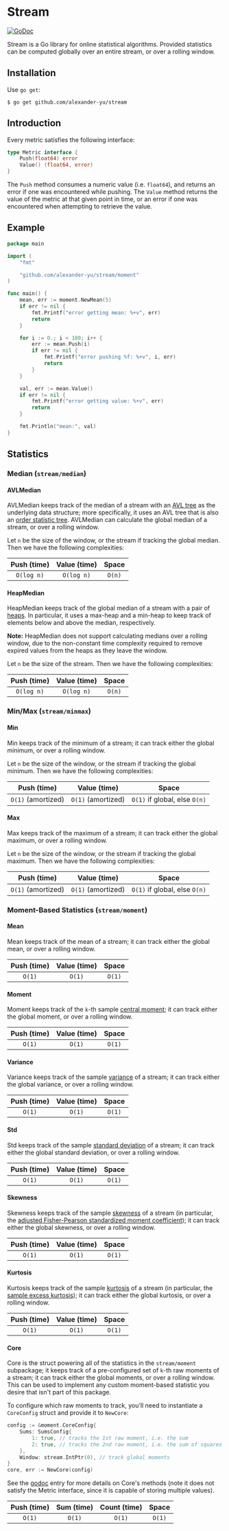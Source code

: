 # Stream

[![GoDoc](http://godoc.org/github.com/alexander-yu/stream?status.svg)](http://godoc.org/github.com/alexander-yu/stream)

Stream is a Go library for online statistical algorithms. Provided statistics can be computed globally over an entire stream, or over a rolling window.

## Installation
Use `go get`:

```
$ go get github.com/alexander-yu/stream
```

## Introduction
Every metric satisfies the following interface:
```go
type Metric interface {
    Push(float64) error
    Value() (float64, error)
}
```
The `Push` method consumes a numeric value (i.e. `float64`), and returns an error if one was encountered while pushing. The `Value` method returns the value of the metric at that given point in time, or an error if one was encountered when attempting to retrieve the value.

## Example
```go
package main

import (
    "fmt"

    "github.com/alexander-yu/stream/moment"
)

func main() {
    mean, err := moment.NewMean(5)
    if err != nil {
        fmt.Printf("error getting mean: %+v", err)
        return
    }

    for i := 0.; i < 100; i++ {
        err := mean.Push(i)
        if err != nil {
            fmt.Printf("error pushing %f: %+v", i, err)
            return
        }
    }

    val, err := mean.Value()
    if err != nil {
        fmt.Printf("error getting value: %+v", err)
        return
    }

    fmt.Println("mean:", val)
}
```

## Statistics

### Median (`stream/median`)

#### AVLMedian
AVLMedian keeps track of the median of a stream with an [AVL tree](https://en.wikipedia.org/wiki/AVL_tree) as the underlying data structure; more specifically, it uses an AVL tree that is also an [order statistic tree](https://en.wikipedia.org/wiki/Order_statistic_tree). AVLMedian can calculate the global median of a stream, or over a rolling window.

Let `n` be the size of the window, or the stream if tracking the global median. Then we have the following complexities:

| Push (time) | Value (time) | Space  |
| :---------: | :----------: | :----: |
| `O(log n)`  | `O(log n)`   | `O(n)` |

#### HeapMedian
HeapMedian keeps track of the global median of a stream with a pair of [heaps](https://en.wikipedia.org/wiki/Heap_(data_structure)). In particular, it uses a max-heap and a min-heap to keep track of elements below and above the median, respectively.

**Note:** HeapMedian does not support calculating medians over a rolling window, due to the non-constant time complexity required to remove expired values from the heaps as they leave the window.

Let `n` be the size of the stream. Then we have the following complexities:

| Push (time) | Value (time) | Space  |
| :---------: | :----------: | :----: |
| `O(log n)`  | `O(log n)`   | `O(n)` |


### Min/Max (`stream/minmax`)

#### Min
Min keeps track of the minimum of a stream; it can track either the global minimum, or over a rolling window.

Let `n` be the size of the window, or the stream if tracking the global minimum. Then we have the following complexities:

| Push (time)        | Value (time)       | Space                         |
| :----------------: | :----------------: | :---------------------------: |
| `O(1)` (amortized) | `O(1)` (amortized) | `O(1)` if global, else `O(n)` |

#### Max
Max keeps track of the maximum of a stream; it can track either the global maximum, or over a rolling window.

Let `n` be the size of the window, or the stream if tracking the global maximum. Then we have the following complexities:

| Push (time)        | Value (time)       | Space                         |
| :----------------: | :----------------: | :---------------------------: |
| `O(1)` (amortized) | `O(1)` (amortized) | `O(1)` if global, else `O(n)` |


### Moment-Based Statistics (`stream/moment`)

#### Mean
Mean keeps track of the mean of a stream; it can track either the global mean, or over a rolling window.

| Push (time) | Value (time) | Space  |
| :---------: | :----------: | :----: |
| `O(1)`      | `O(1)`       | `O(1)` |

#### Moment
Moment keeps track of the `k`-th sample [central moment](https://en.wikipedia.org/wiki/Central_moment); it can track either the global moment, or over a rolling window.

| Push (time) | Value (time) | Space  |
| :---------: | :----------: | :----: |
| `O(1)`      | `O(1)`       | `O(1)` |

#### Variance
Variance keeps track of the sample [variance](https://en.wikipedia.org/wiki/Variance) of a stream; it can track either the global variance, or over a rolling window.

| Push (time) | Value (time) | Space  |
| :---------: | :----------: | :----: |
| `O(1)`      | `O(1)`       | `O(1)` |

#### Std
Std keeps track of the sample [standard deviation](https://en.wikipedia.org/wiki/Standard_deviation) of a stream; it can track either the global standard deviation, or over a rolling window.

| Push (time) | Value (time) | Space  |
| :---------: | :----------: | :----: |
| `O(1)`      | `O(1)`       | `O(1)` |

#### Skewness
Skewness keeps track of the sample [skewness](https://en.wikipedia.org/wiki/Skewness) of a stream (in particular, the [adjusted Fisher-Pearson standardized moment coefficient](https://en.wikipedia.org/wiki/Skewness#Sample_skewness)); it can track either the global skewness, or over a rolling window.

| Push (time) | Value (time) | Space  |
| :---------: | :----------: | :----: |
| `O(1)`      | `O(1)`       | `O(1)` |

#### Kurtosis
Kurtosis keeps track of the sample [kurtosis](https://en.wikipedia.org/wiki/Kurtosis) of a stream (in particular, the [sample excess kurtosis](https://en.wikipedia.org/wiki/Kurtosis#Sample_kurtosis)); it can track either the global kurtosis, or over a rolling window.

| Push (time) | Value (time) | Space  |
| :---------: | :----------: | :----: |
| `O(1)`      | `O(1)`       | `O(1)` |

#### Core
Core is the struct powering all of the statistics in the `stream/moment` subpackage; it keeps track of a pre-configured set of `k`-th raw moments of a stream; it can track either the global moments, or over a rolling window. This can be used to implement any custom moment-based statistic you desire that isn't part of this package.

To configure which raw moments to track, you'll need to instantiate a `CoreConfig` struct and provide it to `NewCore`:

```go
config := &moment.CoreConfig{
    Sums: SumsConfig{
        1: true, // tracks the 1st raw moment, i.e. the sum
        2: true, // tracks the 2nd raw moment, i.e. the sum of squares
    },
    Window: stream.IntPtr(0), // track global moments
}
core, err := NewCore(config)
```

See the [godoc](https://godoc.org/github.com/alexander-yu/stream/moment#Core) entry for more details on Core's methods (note it does not satisfy the Metric interface, since it is capable of storing multiple values).

| Push (time) | Sum (time) | Count (time) | Space  |
| :---------: | :--------: | :----------: | :----: |
| `O(1)`      | `O(1)`     | `O(1)`       | `O(1)` |
